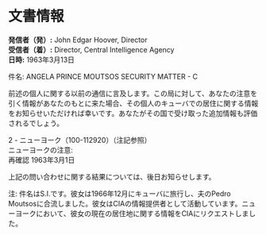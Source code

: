 # 文書情報

**発信者（発）:** John Edgar Hoover, Director  
**受信者（着）:** Director, Central Intelligence Agency  
**日時:** 1963年3月13日  

件名: ANGELA PRINCE MOUTSOS SECURITY MATTER - C

前述の個人に関する以前の通信に言及します。この局に対して、あなたの注意を引く情報があなたのもとに来た場合、その個人のキューバでの居住に関する情報をお知らせいただければ幸いです。あなたがその国で受け取った追加情報も評価されるでしょう。

2 - ニューヨーク（100-112920）（注記参照）  
ニューヨークの注意:  
再確認 1963年3月1日

上記の問い合わせに関する結果については、後日お知らせします。

注: 件名はS.I.です。彼女は1966年12月にキューバに旅行し、夫のPedro Moutsosに合流しました。彼女はCIAの情報提供者として活動しています。ニューヨークにおいて、彼女の現在の居住地に関する情報をCIAにリクエストしました。